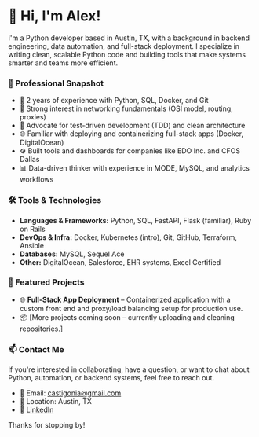 # 👋 Hi, I'm Alex!

I'm a Python developer based in Austin, TX, with a background in backend engineering, data automation, and full-stack deployment. I specialize in writing clean, scalable Python code and building tools that make systems smarter and teams more efficient.

### 💼 Professional Snapshot

- 🔧 2 years of experience with Python, SQL, Docker, and Git
- 🧠 Strong interest in networking fundamentals (OSI model, routing, proxies)
- 🧪 Advocate for test-driven development (TDD) and clean architecture
- 🌐 Familiar with deploying and containerizing full-stack apps (Docker, DigitalOcean)
- ⚙️ Built tools and dashboards for companies like EDO Inc. and CFOS Dallas
- 📊 Data-driven thinker with experience in MODE, MySQL, and analytics workflows

### 🛠️ Tools & Technologies

- **Languages & Frameworks:** Python, SQL, FastAPI, Flask (familiar), Ruby on Rails  
- **DevOps & Infra:** Docker, Kubernetes (intro), Git, GitHub, Terraform, Ansible  
- **Databases:** MySQL, Sequel Ace  
- **Other:** DigitalOcean, Salesforce, EHR systems, Excel Certified  

### 📂 Featured Projects

- 🌐 **Full-Stack App Deployment** – Containerized application with a custom front end and proxy/load balancing setup for production use.  
- 📦 [More projects coming soon – currently uploading and cleaning repositories.]

### 📫 Contact Me

If you're interested in collaborating, have a question, or want to chat about Python, automation, or backend systems, feel free to reach out.

- 📧 Email: castigonia@gmail.com  
- 📍 Location: Austin, TX  
- 🔗 [LinkedIn](http://linkedin.com/in/victoralexandergonzalez) 

Thanks for stopping by!

